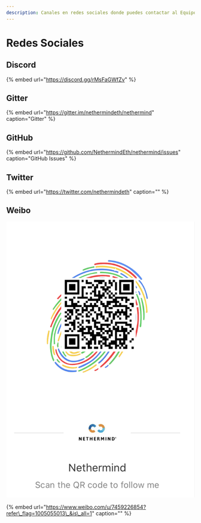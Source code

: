 ```yaml
---
description: Canales en redes sociales donde puedes contactar al Equipo
---
```


# Redes Sociales

## Discord

{% embed url="https://discord.gg/rMsFaGWfZv" %}

## Gitter

{% embed url="https://gitter.im/nethermindeth/nethermind" caption="Gitter" %}

## GitHub

{% embed url="https://github.com/NethermindEth/nethermind/issues" caption="GitHub Issues" %}

## Twitter

{% embed url="https://twitter.com/nethermindeth" caption="" %}

## Weibo

![](../.gitbook/assets/1845600783.jpg)

{% embed url="https://www.weibo.com/u/7459226854?refer\_flag=1005055013\_&is\_all=1" caption="" %}

